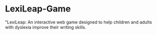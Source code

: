 # LexiLeap-Game
"LexiLeap: An interactive web game designed to help children and adults with dyslexia improve their writing skills.
